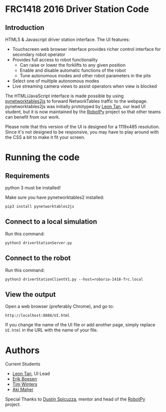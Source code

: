 FRC1418 2016 Driver Station Code
================================

Introduction
------------

HTML5 & Javascript driver station interface. The
UI features:

* Touchscreen web browser interface provides richer control interface for secondary robot operator
* Provides full access to robot functionality
  * Can raise or lower the forklifts to any given position
  * Enable and disable automatic functions of the robot
  * Tune autonomous modes and other robot parameters in the pits
* Select one of multiple autonomous modes
* Live streaming camera views to assist operators when view is blocked

The HTML/JavaScript interface is made possible by using [pynetworktables2js](https://github.com/robotpy/pynetworktables2js) to forward NetworkTables traffic to the webpage. pynetworktables2js was initially prototyped by [Leon Tan](https://github.com/lleontan), our lead UI student, but it is now maintained by the [RobotPy](http://github.com/robotpy) project so that other teams can benefit from our work.

Please note that this version of the UI is designed for a 1119x485 resolution. Since it's not designed to be responsive, you may have to play around with the CSS a bit to make it fit your screen.

Running the code
================

Requirements
------------

python 3 must be installed!

Make sure you have pynetworktables2 installed:

    pip3 install pynetworktables2js

Connect to a local simulation
-----------------------------

Run this command:

    python3 driverStationServer.py

Connect to the robot
--------------------

Run this command:

    python3 driverStationClientV1.py --host=roborio-1418-frc.local

View the output
---------------

Open a web browser (preferably Chrome), and go to:

    http://localhost:8888/UI.html

If you change the name of the UI file or add another page, simply replace `UI.html` in the URL with the name of your file.


Authors
=======

Current Students

* [Leon Tan](https://github.com/lleontan), UI Lead
* [Erik Boesen](https://github.com/ErikBoesen)
* [Tim Winters](https://github.com/Twinters007)
* [Aki Maher](https://github.com/17mahera)

Special Thanks to [Dustin Spicuzza](https://github.com/virtuald), mentor and head of the [RobotPy](http://github.com/robotpy) project.
